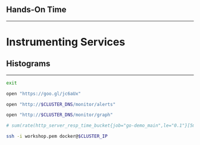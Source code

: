 ## Hands-On Time

---

# Instrumenting Services


## Histograms

---

```bash
exit

open "https://goo.gl/jc6aUx"

open "http://$CLUSTER_DNS/monitor/alerts"

open "http://$CLUSTER_DNS/monitor/graph"

# sum(rate(http_server_resp_time_bucket{job="go-demo_main",le="0.1"}[5m])) / sum(rate(http_server_resp_time_count{job="go-demo_main"}[5m]))

ssh -i workshop.pem docker@$CLUSTER_IP
```
